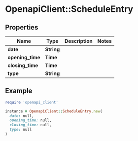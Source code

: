 # OpenapiClient::ScheduleEntry

## Properties

| Name | Type | Description | Notes |
| ---- | ---- | ----------- | ----- |
| **date** | **String** |  |  |
| **opening_time** | **Time** |  |  |
| **closing_time** | **Time** |  |  |
| **type** | **String** |  |  |

## Example

```ruby
require 'openapi_client'

instance = OpenapiClient::ScheduleEntry.new(
  date: null,
  opening_time: null,
  closing_time: null,
  type: null
)
```

